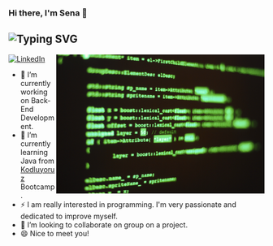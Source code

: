 ### Hi there, I'm Sena 👋

## ![Typing SVG](https://readme-typing-svg.herokuapp.com?color=18A558&width=750&lines=I'm+a+Computer+Programmer,++Backend+Developer+and+Freelancer+💻)

<p align="center">
<img src="https://github.com/SenaOzcn/SenaOzcn/blob/MIT-License/header.jpg/computer-program-code.jpg" width="410" alt="iComics on an iPhone XS Max" align="right" />
</p>

<p align="left">
<a href="https://www.linkedin.com/in/senaozcn/">
<img src="https://img.shields.io/badge/-LinkedIn-%233781da" alt="LinkedIn"/></a> 

- 🔭 I’m currently working on Back-End Development.
- 🌱 I’m currently learning Java from [Kodluyoruz](https://www.kodluyoruz.org/) Bootcamp.
- ⚡ I am really interested in programming. I'm very passionate and dedicated to improve myself.
- 👯 I’m looking to collaborate on group on a project.
- 😄 Nice to meet you!

